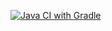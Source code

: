 [![Java CI with Gradle](https://github.com/Vlad-Atlas/BDD/actions/workflows/gradle.yml/badge.svg)](https://github.com/Vlad-Atlas/BDD/actions/workflows/gradle.yml)